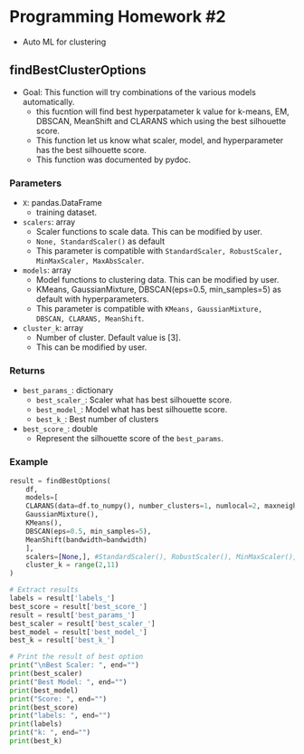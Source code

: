 # Programming Homework #2
 - Auto ML for clustering

## findBestClusterOptions
- Goal: This function will try combinations of the various models automatically.
   - this fucntion will find best hyperpatameter k value for k-means, EM, DBSCAN, MeanShift and CLARANS which using the best silhouette score.
   - This function let us know what scaler, model, and hyperparameter has the best silhouette score.
   - This function was documented by pydoc.

### Parameters
- `X`: pandas.DataFrame
    - training dataset.
- `scalers`: array
    - Scaler functions to scale data. This can be modified by user.
    - `None, StandardScaler()` as default
    - This parameter is compatible with `StandardScaler, RobustScaler, MinMaxScaler, MaxAbsScaler`.
- `models`: array
    - Model functions to clustering data. This can be modified by user.
    - KMeans, GaussianMixture, DBSCAN(eps=0.5, min_samples=5) as default with hyperparameters.
    - This parameter is compatible with `KMeans, GaussianMixture, DBSCAN, CLARANS, MeanShift`.
- `cluster_k`: array
    - Number of cluster. Default value is [3].
    - This can be modified by user.


### Returns
- `best_params_`: dictionary
    - `best_scaler_`: Scaler what has best silhouette score.
    - `best_model_`: Model what has best silhouette score.
    - `best_k_`: Best number of clusters
- `best_score_`: double
    - Represent the silhouette score of the `best_params`.


### Example

``` python
result = findBestOptions(
    df, 
    models=[
    CLARANS(data=df.to_numpy(), number_clusters=1, numlocal=2, maxneighbor=3),
    GaussianMixture(),
    KMeans(),
    DBSCAN(eps=0.5, min_samples=5),
    MeanShift(bandwidth=bandwidth)
    ],
    scalers=[None,], #StandardScaler(), RobustScaler(), MinMaxScaler(), MaxAbsScaler() 
    cluster_k = range(2,11)
)

# Extract results
labels = result['labels_']
best_score = result['best_score_']
result = result['best_params_']
best_scaler = result['best_scaler_']
best_model = result['best_model_']
best_k = result['best_k_']

# Print the result of best option
print("\nBest Scaler: ", end="")
print(best_scaler)
print("Best Model: ", end="")
print(best_model)
print("Score: ", end="")
print(best_score)
print("labels: ", end="")
print(labels)
print("k: ", end="")
print(best_k)
```
